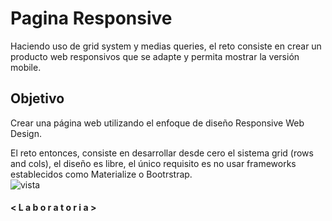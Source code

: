 # Pagina Responsive
Haciendo uso de grid system y medias queries, el reto consiste en crear un producto web responsivos que se adapte y permita mostrar la versión mobile.

## Objetivo
Crear una página web utilizando el enfoque de diseño Responsive Web Design.

El reto entonces, consiste en desarrollar desde cero el sistema grid (rows and cols), el diseño es libre, el único requisito es no usar frameworks establecidos como Materialize o Bootrstrap.  
![vista](https://raw.githubusercontent.com/velvetcerise/portafolio/gh-pages/assets/images/my-page.jpg)

#### < L a b o r a t o r i a >
